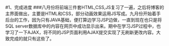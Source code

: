 #1、完成进度
   ###八月份将前端三件套HTML,CSS,JS复习了一遍，之后将博客的主界面做出，主要是HTML和CSS，部分动画效果运用JS写成。九月份开始着手后台的工作，因为只有JAVA基础，便打算边学习JSP边做，一直到现在也只是将SQL server数据库中的内容在网页中成功显示出来。期中在学习JSP过程中，也学习了一下AJAX，将不同的JSP页面利用AJAX提交实现了无刷新更改内容。大致完成的就只有这些了。
